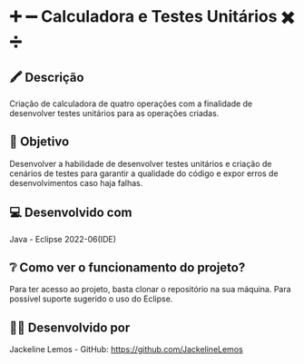 #    :heavy_plus_sign: :heavy_minus_sign: Calculadora e Testes Unitários :heavy_multiplication_x: :heavy_division_sign:

## :crayon: Descrição
Criação de calculadora de quatro operações com a finalidade de desenvolver testes unitários para as operações criadas.

## 🎯 Objetivo
Desenvolver a habilidade de desenvolver testes unitários e criação de cenários de testes para garantir a qualidade do código e expor erros de desenvolvimentos caso haja falhas.

## :computer: Desenvolvido com
Java - Eclipse 2022-06(IDE)

## :grey_question: Como ver o funcionamento do projeto?
Para ter acesso ao projeto, basta clonar o repositório na sua máquina. Para possível suporte sugerido o uso do Eclipse.

## :woman_technologist: Desenvolvido por
Jackeline Lemos - GitHub: https://github.com/JackelineLemos
